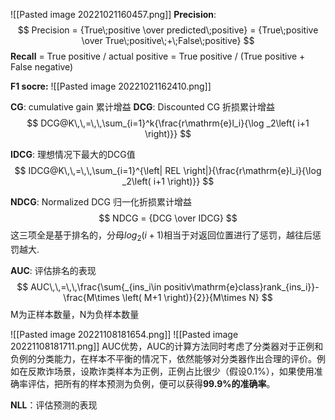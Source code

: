 ![[Pasted image 20221021160457.png]]
**Precision**: 
$$
Precision = {True\;positive \over predicted\;positive} = {True\;positive \over True\;positive\;+\;False\;positive}
$$
**Recall** = True positive / actual positive = True positive / (True positive + False negative)

**F1 socre:**
![[Pasted image 20221021162410.png]]

**CG**: cumulative gain 累计增益 
**DCG**: Discounted CG 折损累计增益
$$
DCG@K\,\,=\,\,\sum_{i=1}^k{\frac{r\mathrm{e}l_i}{\log _2\left( i+1 \right)}}
$$


**IDCG**: 理想情况下最大的DCG值
$$
IDCG@K\,\,=\,\,\sum_{i=1}^{\left| REL \right|}{\frac{r\mathrm{e}l_i}{\log _2\left( i+1 \right)}}
$$

**NDCG**: Normalized DCG 归一化折损累计增益
$$
NDCG = {DCG \over IDCG}
$$
这三项全是基于排名的，分母$log_2{(i+1)}$相当于对返回位置进行了惩罚，越往后惩罚越大.


**AUC**: 评估排名的表现
$$
AUC\,\,=\,\,\frac{\sum{_{ins_i\in positiv\mathrm{e}class}rank_{ins_i}}-\frac{M\times \left( M+1 \right)}{2}}{M\times N}
$$
M为正样本数量，N为负样本数量


![[Pasted image 20221108181654.png]]
![[Pasted image 20221108181711.png]]
AUC优势，AUC的计算方法同时考虑了分类器对于正例和负例的分类能力，在样本不平衡的情况下，依然能够对分类器作出合理的评价。例如在反欺诈场景，设欺诈类样本为正例，正例占比很少（假设0.1%），如果使用准确率评估，把所有的样本预测为负例，便可以获得**99.9%的准确率**。


**NLL**：评估预测的表现

